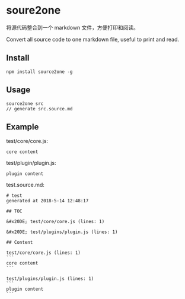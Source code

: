 # soure2one

将源代码整合到一个 markdown 文件，方便打印和阅读。

Convert all source code to one markdown file, useful to print and read.

## Install

    npm install source2one -g

## Usage

    source2one src
    // generate src.source.md

## Example

test/core/core.js: 

    core content

test/plugin/plugin.js: 


    plugin content

test.source.md: 

    # test
    generated at 2018-5-14 12:48:17
    
    ## TOC
    
    &#x20DE; test/core/core.js (lines: 1)
    
    &#x20DE; test/plugins/plugin.js (lines: 1)
    
    ## Content
    
    test/core/core.js (lines: 1)
    ```
    core content
    ```
    
    test/plugins/plugin.js (lines: 1)
    ```
    plugin content
    ```

